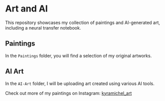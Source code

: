
# Art and AI

This repository showcases my collection of paintings and AI-generated art, including a neural transfer notebook.

## Paintings
In the `Paintings` folder, you will find a selection of my original artworks.

## AI Art
In the `AI-Art` folder, I will be uploading art created using various AI tools.



Check out more of my paintings on Instagram: [kyramichel_art](https://www.instagram.com/kyramichel_art)

